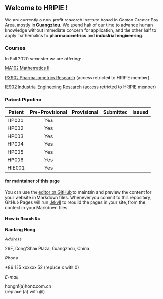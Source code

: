 ## Welcome to HRIPIE ! 

We are currently a non-profit research institute based in Canton Greater Bay Area, mostly in **Guangzhou**. We spend half of our time to advance human knowledge without immediate concern for application, and the other half to apply mathematics to **pharmacometrics** and **industrial engineering**. 

### Courses

In Fall 2020 semester we are offering:

[MA102 Mathematics II](https://github.com/NanFangHong/HRIPIE-MA102)

[PX902 Pharmacometrics Research](https://github.com/NanFangHong/HRIPIE-PX902) (access retricted to HRIPIE member)

[IE902 Industrial Engineering Research](https://github.com/NanFangHong/HRIPIE-IE902) (access retricted to HRIPIE member)

### Patent Pipeline


| Patent | Pre-Provisional | Provisional | Submitted | Issued | 
| ---- | :----: | :----: | :----: | :----: |
| HP001 | Yes |  |  |  |
| HP002 | Yes |  |  |  |
| HP003 | Yes |  |  |  |
| HP004 | Yes |  |  |  |
| HP005 | Yes |  |  |  |
| HP006 | Yes |  |  |  |
| HIE001 | Yes |  |  |  |


#### for maintainer of this page

You can use the [editor on GitHub](https://github.com/HonzResearch/HonzResearch.github.io/edit/master/index.md) to maintain and preview the content for your website in Markdown files. Whenever you commit to this repository, GitHub Pages will run [Jekyll](https://jekyllrb.com/) to rebuild the pages in your site, from the content in your Markdown files.




#### How to Reach Us



**Nanfang Hong** 

*Address*

26F, Dong'Shan Plaza, Guangzhou, China

*Phone* 

+86 135 xxxxxx 52
(replace x with 0)

*E-mail* 

hongnf(a)honz.com.cn   
(replace (a) with @) 




